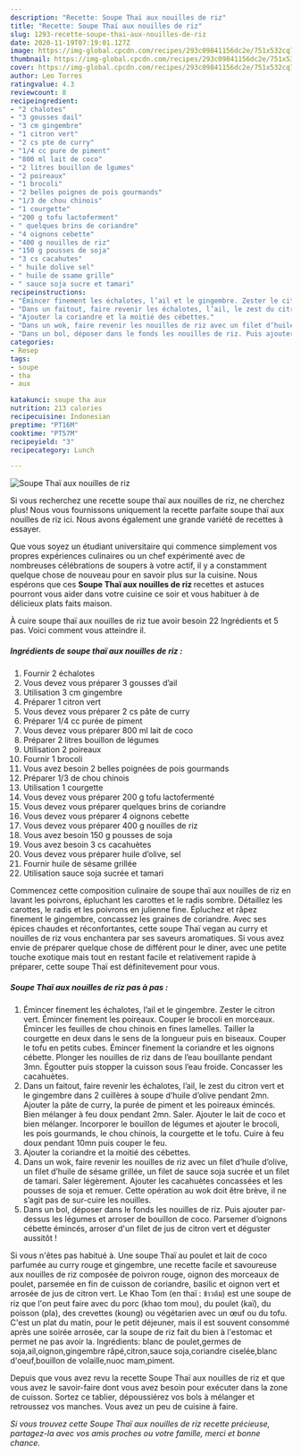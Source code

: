 ```yaml
---
description: "Recette: Soupe Thaï aux nouilles de riz"
title: "Recette: Soupe Thaï aux nouilles de riz"
slug: 1293-recette-soupe-thai-aux-nouilles-de-riz
date: 2020-11-19T07:19:01.127Z
image: https://img-global.cpcdn.com/recipes/293c09841156dc2e/751x532cq70/soupe-thai-aux-nouilles-de-riz-photo-principale-de-la-recette.jpg
thumbnail: https://img-global.cpcdn.com/recipes/293c09841156dc2e/751x532cq70/soupe-thai-aux-nouilles-de-riz-photo-principale-de-la-recette.jpg
cover: https://img-global.cpcdn.com/recipes/293c09841156dc2e/751x532cq70/soupe-thai-aux-nouilles-de-riz-photo-principale-de-la-recette.jpg
author: Leo Torres
ratingvalue: 4.3
reviewcount: 8
recipeingredient:
- "2 chalotes"
- "3 gousses dail"
- "3 cm gingembre"
- "1 citron vert"
- "2 cs pte de curry"
- "1/4 cc pure de piment"
- "800 ml lait de coco"
- "2 litres bouillon de lgumes"
- "2 poireaux"
- "1 brocoli"
- "2 belles poignes de pois gourmands"
- "1/3 de chou chinois"
- "1 courgette"
- "200 g tofu lactoferment"
- " quelques brins de coriandre"
- "4 oignons cebette"
- "400 g nouilles de riz"
- "150 g pousses de soja"
- "3 cs cacahutes"
- " huile dolive sel"
- " huile de ssame grille"
- " sauce soja sucre et tamari"
recipeinstructions:
- "Émincer finement les échalotes, l’ail et le gingembre. Zester le citron vert. Émincer finement les poireaux. Couper le brocoli en morceaux. Émincer les feuilles de chou chinois en fines lamelles. Tailler la courgette en deux dans le sens de la longueur puis en biseaux. Couper le tofu en petits cubes. Émincer finement la coriandre et les oignons cébette. Plonger les nouilles de riz dans de l’eau bouillante pendant 3mn. Égoutter puis stopper la cuisson sous l’eau froide. Concasser les cacahuètes."
- "Dans un faitout, faire revenir les échalotes, l’ail, le zest du citron vert et le gingembre dans 2 cuillères à soupe d’huile d’olive pendant 2mn. Ajouter la pâte de curry, la purée de piment et les poireaux émincés. Bien mélanger à feu doux pendant 2mn. Saler. Ajouter le lait de coco et bien mélanger. Incorporer le bouillon de légumes et ajouter le brocoli, les pois gourmands, le chou chinois, la courgette et le tofu. Cuire à feu doux pendant 10mn puis couper le feu."
- "Ajouter la coriandre et la moitié des cébettes."
- "Dans un wok, faire revenir les nouilles de riz avec un filet d’huile d’olive, un filet d’huile de sésame grillée, un filet de sauce soja sucrée et un filet de tamari. Saler légèrement. Ajouter les cacahuètes concassées et les pousses de soja et remuer. Cette opération au wok doit être brève, il ne s’agit pas de sur-cuire les nouilles."
- "Dans un bol, déposer dans le fonds les nouilles de riz. Puis ajouter par-dessus les légumes et arroser de bouillon de coco. Parsemer d’oignons cébette émincés, arroser d&#39;un filet de jus de citron vert et déguster aussitôt !"
categories:
- Resep
tags:
- soupe
- tha
- aux

katakunci: soupe tha aux 
nutrition: 213 calories
recipecuisine: Indonesian
preptime: "PT16M"
cooktime: "PT57M"
recipeyield: "3"
recipecategory: Lunch

---
```



![Soupe Thaï aux nouilles de riz](https://img-global.cpcdn.com/recipes/293c09841156dc2e/751x532cq70/soupe-thai-aux-nouilles-de-riz-photo-principale-de-la-recette.jpg)

Si vous recherchez une recette soupe thaï aux nouilles de riz, ne cherchez plus! Nous vous fournissons uniquement la recette parfaite soupe thaï aux nouilles de riz ici. Nous avons également une grande variété de recettes à essayer.

Que vous soyez un étudiant universitaire qui commence simplement vos propres expériences culinaires ou un chef expérimenté avec de nombreuses célébrations de soupers à votre actif, il y a constamment quelque chose de nouveau pour en savoir plus sur la cuisine. Nous espérons que ces <strong> Soupe Thaï aux nouilles de riz </strong> recettes et astuces pourront vous aider dans votre cuisine ce soir et vous habituer à de délicieux plats faits maison.

<!--inarticleads1-->

À cuire soupe thaï aux nouilles de riz tue avoir besoin 22 Ingrédients et 5 pas. Voici comment vous atteindre il.

##### Ingrédients de soupe thaï aux nouilles de riz :

1. Fournir 2 échalotes
1. Vous devez vous préparer 3 gousses d’ail
1. Utilisation 3 cm gingembre
1. Préparer 1 citron vert
1. Vous devez vous préparer 2 cs pâte de curry
1. Préparer 1/4 cc purée de piment
1. Vous devez vous préparer 800 ml lait de coco
1. Préparer 2 litres bouillon de légumes
1. Utilisation 2 poireaux
1. Fournir 1 brocoli
1. Vous avez besoin 2 belles poignées de pois gourmands
1. Préparer 1/3 de chou chinois
1. Utilisation 1 courgette
1. Vous devez vous préparer 200 g tofu lactofermenté
1. Vous devez vous préparer  quelques brins de coriandre
1. Vous devez vous préparer 4 oignons cebette
1. Vous devez vous préparer 400 g nouilles de riz
1. Vous avez besoin 150 g pousses de soja
1. Vous avez besoin 3 cs cacahuètes
1. Vous devez vous préparer  huile d’olive, sel
1. Fournir  huile de sésame grillée
1. Utilisation  sauce soja sucrée et tamari


Commencez cette composition culinaire de soupe thaï aux nouilles de riz en lavant les poivrons, épluchant les carottes et le radis sombre. Détaillez les carottes, le radis et les poivrons en julienne fine. Épluchez et râpez finement le gingembre, concassez les graines de coriandre. Avec ses épices chaudes et réconfortantes, cette soupe Thaï vegan au curry et nouilles de riz vous enchantera par ses saveurs aromatiques. Si vous avez envie de préparer quelque chose de différent pour le diner, avec une petite touche exotique mais tout en restant facile et relativement rapide à préparer, cette soupe Thaï est définitevement pour vous. 

<!--inarticleads2-->

##### Soupe Thaï aux nouilles de riz pas à pas :

1. Émincer finement les échalotes, l’ail et le gingembre. Zester le citron vert. Émincer finement les poireaux. Couper le brocoli en morceaux. Émincer les feuilles de chou chinois en fines lamelles. Tailler la courgette en deux dans le sens de la longueur puis en biseaux. Couper le tofu en petits cubes. Émincer finement la coriandre et les oignons cébette. Plonger les nouilles de riz dans de l’eau bouillante pendant 3mn. Égoutter puis stopper la cuisson sous l’eau froide. Concasser les cacahuètes.
1. Dans un faitout, faire revenir les échalotes, l’ail, le zest du citron vert et le gingembre dans 2 cuillères à soupe d’huile d’olive pendant 2mn. Ajouter la pâte de curry, la purée de piment et les poireaux émincés. Bien mélanger à feu doux pendant 2mn. Saler. Ajouter le lait de coco et bien mélanger. Incorporer le bouillon de légumes et ajouter le brocoli, les pois gourmands, le chou chinois, la courgette et le tofu. Cuire à feu doux pendant 10mn puis couper le feu.
1. Ajouter la coriandre et la moitié des cébettes.
1. Dans un wok, faire revenir les nouilles de riz avec un filet d’huile d’olive, un filet d’huile de sésame grillée, un filet de sauce soja sucrée et un filet de tamari. Saler légèrement. Ajouter les cacahuètes concassées et les pousses de soja et remuer. Cette opération au wok doit être brève, il ne s’agit pas de sur-cuire les nouilles.
1. Dans un bol, déposer dans le fonds les nouilles de riz. Puis ajouter par-dessus les légumes et arroser de bouillon de coco. Parsemer d’oignons cébette émincés, arroser d&#39;un filet de jus de citron vert et déguster aussitôt !


Si vous n&#39;êtes pas habitué à. Une soupe Thaï au poulet et lait de coco parfumée au curry rouge et gingembre, une recette facile et savoureuse aux nouilles de riz composée de poivron rouge, oignon des morceaux de poulet, parsemée en fin de cuisson de coriandre, basilic et oignon vert et arrosée de jus de citron vert. Le Khao Tom (en thaï : ข้าวต้ม) est une soupe de riz que l&#39;on peut faire avec du porc (khao tom mou), du poulet (kaï), du poisson (pla), des crevettes (koung) ou végétarien avec un œuf ou du tofu. C&#39;est un plat du matin, pour le petit déjeuner, mais il est souvent consommé après une soirée arrosée, car la soupe de riz fait du bien à l&#39;estomac et permet ne pas avoir la. Ingrédients: blanc de poulet,germes de soja,ail,oignon,gingembre râpé,citron,sauce soja,coriandre ciselée,blanc d&#39;oeuf,bouillon de volaille,nuoc mam,piment. 

<!--inarticleads1-->

<p>
Depuis que vous avez revu la recette Soupe Thaï aux nouilles de riz et que vous avez le savoir-faire dont vous avez besoin pour exécuter dans la zone de cuisson. Sortez ce tablier, dépoussiérez vos bols à mélanger et retroussez vos manches. Vous avez un peu de cuisine à faire.
</p>

<p>
<i>Si vous trouvez cette Soupe Thaï aux nouilles de riz recette précieuse, partagez-la avec vos amis proches ou votre famille, merci et bonne chance.</i>
</p>
